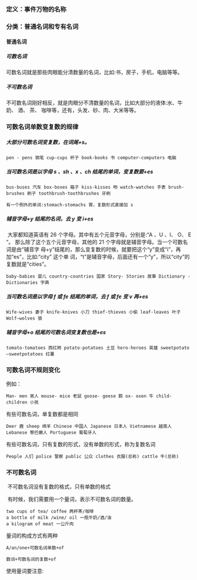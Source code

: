 ### 定义：事件万物的名称

### 分类：普通名词和专有名词

#### 普通名词

##### 可数名词

​	可数名词就是那些肉眼能分清数量的名词，比如:书，房子，手机，电脑等等。

##### 不可数名词

​	不可数名词刚好相反，就是肉眼分不清数量的名词，比如大部分的液体:水、牛奶、 酒、 茶、 咖啡等，还有，头发、砂、肉、大米等等。

### 可数名词单数变复数的规律

##### 大部分可数名词变复数，在词尾+s。

`pen - pens 钢笔 cup-cups 杯子 book-books 书 computer-computers 电脑`

##### 当可数名词是以字母 s 、sh 、x 、ch 结尾的单词，变复数要+es

`bus-buses 汽车 box-boxes 箱子 kiss-kisses 吻 watch-watches 手表 brush-brushes 刷子 toothbrush-toothbrushes 牙刷`

`有一个例外的单词:stomach-stomachs 胃，复数形式直接加 s`

##### 辅音字母+y 结尾的名词，去 y 变 i+es

​	大家都知道英语有 26 个字母。其中有五个元音字母，分别是:“A 、U 、I、 O、 E ”。 那么除了这个五个元音字母，其他的 21 个字母就是辅音字母。当一个可数名词是由“辅音字 母+y”结尾的，那么变复数的时候，就要把这个“y”变成“i”，再加“es”，比如:“city” 这个单 词，“t”是辅音字母，后面还有一个“y”，所以“city”的复数就是“cities”。

`baby-babies 婴儿 country-countries 国家 Story- Stories 故事 Dictionary - Dictionaries 字典`

##### 当可数名词是以字母 f 或 fe 结尾的单词，去 f 或 fe 变 v 再+es

`Wife-wives 妻子 knife-knives 小刀 thief-thieves 小偷 leaf-leaves 叶子 Wolf–wolves 狼`

##### 辅音字母+o 结尾的可数名词变复数也是+es

`tomato-tomatoes 西红柿 potato-potatoes 土豆 hero-heroes 英雄 sweetpotato –sweetpotatoes 红薯`

### 可数名词不规则变化

例如：

`Man- men 男人 mouse- mice 老鼠 goose- geese 鹅 ox- oxen 牛 child-children 小孩`

有些可数名词，单复数都是相同

`Deer 鹿 sheep 绵羊 Chinese 中国人 Japanese 日本人 Vietnamese 越南人 Lebanese 黎巴嫩人 Portuguese 葡萄牙人`

有些可数名词，只有复数的形式，没有单数的形式，称为复数名词

`People 人们 police 警察 public 公众 clothes 衣服(总称) cattle 牛(总称)`

### 不可数名词

​	不可数名词没有复数的格式，只有单数的格式

​	有时候，我们需要用一个量词，表示不可数名词的数量。

```
two cups of tea/ coffee 两杯茶/咖啡
a bottle of milk /wine/ oil 一瓶牛奶/酒/油
a kilogram of meat 一公斤肉
```

量词的构成方式有两种

`A/an/one+可数名词单数+of`

`数词+可数名词的复数+of`

使用量词要注意:

